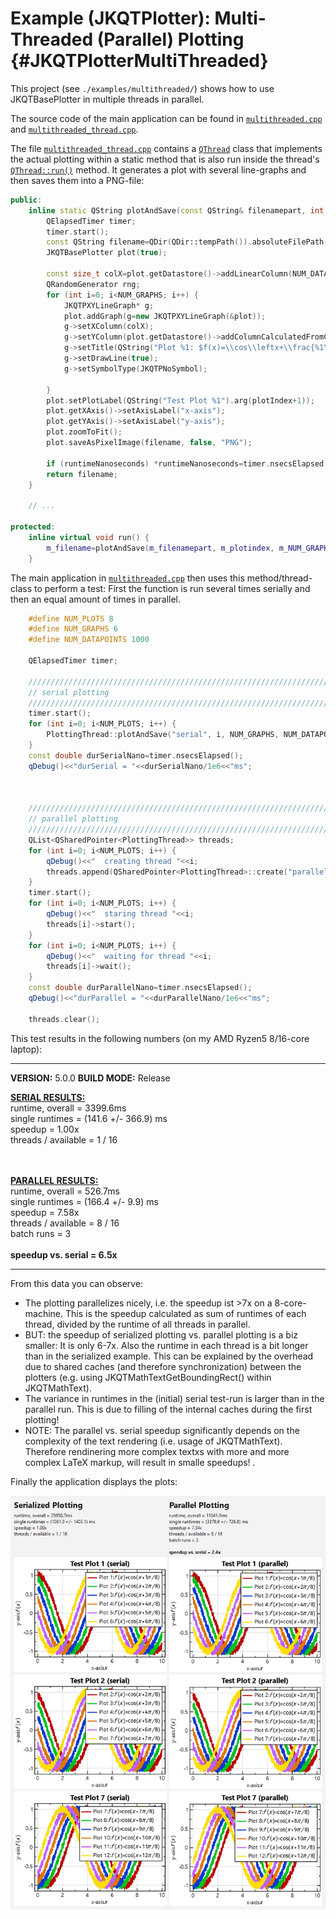 # Example (JKQTPlotter): Multi-Threaded (Parallel) Plotting             {#JKQTPlotterMultiThreaded}
This project (see `./examples/multithreaded/`) shows how to use JKQTBasePlotter in multiple threads in parallel.

The source code of the main application can be found in [`multithreaded.cpp`](https://github.com/jkriege2/JKQtPlotter/tree/master/examples/multithreaded/multithreaded.cpp) and [`multithreaded_thread.cpp`](https://github.com/jkriege2/JKQtPlotter/tree/master/examples/multithreaded/multithreaded_thread.cpp).

The file  [`multithreaded_thread.cpp`](https://github.com/jkriege2/JKQtPlotter/tree/master/examples/multithreaded/multithreaded_thread.cpp) contains a [`QThread`](https://doc.qt.io/qt-6/qthread.html) class that implements the actual plotting within a static method that is also run inside the thread's [`QThread::run()`](https://doc.qt.io/qt-6/qthread.html#run) method. It generates a plot with several line-graphs and then saves them into a PNG-file:

```.cpp
public:
    inline static QString plotAndSave(const QString& filenamepart, int plotIndex, int NUM_GRAPHS, int NUM_DATAPOINTS, double* runtimeNanoseconds=nullptr) {
        QElapsedTimer timer;
        timer.start();
        const QString filename=QDir(QDir::tempPath()).absoluteFilePath(QString("testimg_%1_%2.png").arg(filenamepart).arg(plotIndex));
        JKQTBasePlotter plot(true);

        const size_t colX=plot.getDatastore()->addLinearColumn(NUM_DATAPOINTS, 0, 10, "x");
        QRandomGenerator rng;
        for (int i=0; i<NUM_GRAPHS; i++) {
            JKQTPXYLineGraph* g;
            plot.addGraph(g=new JKQTPXYLineGraph(&plot));
            g->setXColumn(colX);
            g->setYColumn(plot.getDatastore()->addColumnCalculatedFromColumn(colX, [&](double x) { return cos(x+double(i)/8.0*JKQTPSTATISTICS_PI)+rng.generateDouble()*0.2-0.1;}));
            g->setTitle(QString("Plot %1: $f(x)=\\cos\\leftx+\\frac{%1\\pi}{8}\\right)").arg(i+1));
            g->setDrawLine(true);
            g->setSymbolType(JKQTPNoSymbol);

        }
        plot.setPlotLabel(QString("Test Plot %1").arg(plotIndex+1));
        plot.getXAxis()->setAxisLabel("x-axis");
        plot.getYAxis()->setAxisLabel("y-axis");
        plot.zoomToFit();
        plot.saveAsPixelImage(filename, false, "PNG");

        if (runtimeNanoseconds) *runtimeNanoseconds=timer.nsecsElapsed();
        return filename;
    }

    // ...

protected:
    inline virtual void run() {
        m_filename=plotAndSave(m_filenamepart, m_plotindex, m_NUM_GRAPHS, m_NUM_DATAPOINTS, &m_runtimeNanoseconds);
    }
```

The main application in [`multithreaded.cpp`](https://github.com/jkriege2/JKQtPlotter/tree/master/examples/multithreaded/multithreaded.cpp) then uses this method/thread-class to perform a test: First the function is run several times serially and then an equal amount of times in parallel.

```.cpp
    #define NUM_PLOTS 8
    #define NUM_GRAPHS 6
    #define NUM_DATAPOINTS 1000

    QElapsedTimer timer;
    
    /////////////////////////////////////////////////////////////////////////////////
    // serial plotting
    /////////////////////////////////////////////////////////////////////////////////
    timer.start();
    for (int i=0; i<NUM_PLOTS; i++) {
        PlottingThread::plotAndSave("serial", i, NUM_GRAPHS, NUM_DATAPOINTS);
    }
    const double durSerialNano=timer.nsecsElapsed();
    qDebug()<<"durSerial = "<<durSerialNano/1e6<<"ms";



    /////////////////////////////////////////////////////////////////////////////////
    // parallel plotting
    /////////////////////////////////////////////////////////////////////////////////
    QList<QSharedPointer<PlottingThread>> threads;
    for (int i=0; i<NUM_PLOTS; i++) {
        qDebug()<<"  creating thread "<<i;
        threads.append(QSharedPointer<PlottingThread>::create("parallel",i, NUM_GRAPHS, NUM_DATAPOINTS, nullptr));
    }
    timer.start();
    for (int i=0; i<NUM_PLOTS; i++) {
        qDebug()<<"  staring thread "<<i;
        threads[i]->start();
    }
    for (int i=0; i<NUM_PLOTS; i++) {
        qDebug()<<"  waiting for thread "<<i;
        threads[i]->wait();
    }
    const double durParallelNano=timer.nsecsElapsed();
    qDebug()<<"durParallel = "<<durParallelNano/1e6<<"ms";

    threads.clear();
```

This test results in the following numbers (on my AMD Ryzen5 8/16-core laptop):


---

[comment]:RESULTS

<b>VERSION:</b> 5.0.0
<b>BUILD MODE:</b> Release

<u><b>SERIAL RESULTS:</b></u><br/>runtime, overall = 3399.6ms<br/>single runtimes = (141.6 +/- 366.9) ms<br/>speedup = 1.00x<br/>threads / available = 1 / 16<br/><br/><br/>  

<u><b>PARALLEL RESULTS:</b></u><br/>
runtime, overall = 526.7ms<br/>single runtimes = (166.4 +/- 9.9) ms<br/>speedup = 7.58x<br/>threads / available = 8 / 16<br/>batch runs = 3<br/><br/><b>speedup vs. serial = 6.5x</b>

[comment]:RESULTS_END

---

From this data you can observe:
  - The plotting parallelizes nicely, i.e. the speedup ist >7x on a 8-core-machine. This is the speedup calculated as sum of runtimes of each thread, divided by the runtime of all threads in parallel.
  - BUT: the speedup of serialized plotting vs. parallel plotting is a biz smaller: It is only 6-7x. Also the runtime in each thread is a bit longer than in the serialized example. This can be explained by the overhead due to shared caches (and therefore synchronization) between the plotters (e.g. using JKQTMathTextGetBoundingRect() within JKQTMathText). 
  - The variance in runtimes in the (initial) serial test-run is larger than in the parallel run. This is due to filling of the internal caches during the first plotting!
  - NOTE: The parallel vs. serial speedup significantly depends on the complexity of the text rendering (i.e. usage of JKQTMathText). Therefore rendinering more complex textxs with more and more complex LaTeX markup, will result in smalle speedups!
.

Finally the application displays the plots:

![multithreaded](https://raw.githubusercontent.com/jkriege2/JKQtPlotter/master/screenshots/multithreaded.png)

